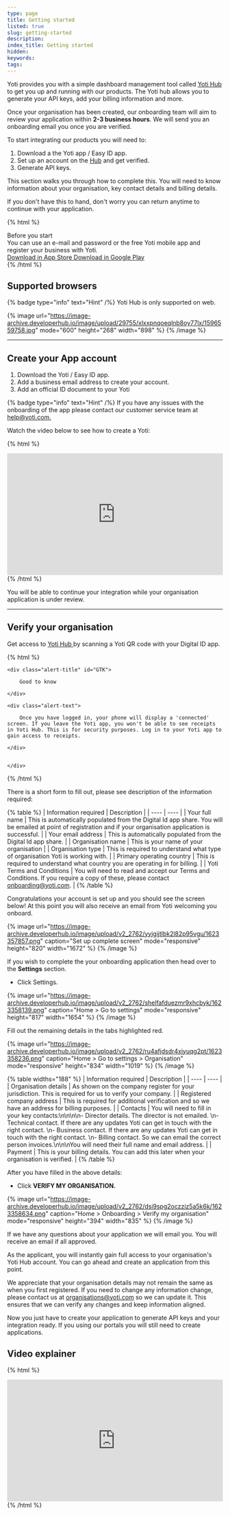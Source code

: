 ```yaml
---
type: page
title: Getting started
listed: true
slug: getting-started
description: 
index_title: Getting started
hidden: 
keywords: 
tags: 
---
```


Yoti provides you with a simple dashboard management  tool called [Yoti Hub ](https://hub.yoti.com/login)to get you up and running with our products. The Yoti hub allows you to generate your API keys, add your billing information and more. 

Once your organisation has been created, our onboarding team will aim to review your application within **2-3 business hours**. We will send you an onboarding email you once you are verified. 

To start integrating our products you will need to:

1. Download a the Yoti app / Easy ID app.
2. Set up an account on the [Hub](https://hub.yoti.com/login-organisations) and get verified.
3. Generate API keys.

This section walks you through how to complete this. You will need to know information about your organisation, key contact details and billing details. 

If you don't have this to hand, don't worry you can return anytime to continue with your application. 

{% html %}
<div class="alert-BYS">
   <div class="alert-title" id="BYS">
      Before you start
   </div>
   <div class="alert-text" >
      You can use an e-mail and password or the free Yoti mobile app and register your business with Yoti.
   </div>
   <div class="alert-links"> 
      <a href="https://apps.apple.com/gb/app/yoti-your-digital-identity/id983980808"> Download in App Store </a>
      <a href="https://play.google.com/store/apps/details?id=com.yoti.mobile.android.live&hl=en_GB"> Download in Google Play </a> 
   </div>
</div>
{% /html %}

## Supported browsers

{% badge type="info" text="Hint" /%} Yoti Hub is only supported on web.

{% image url="https://image-archive.developerhub.io/image/upload/29755/xlxxpnqoeqlnb8oy77lx/1596559758.jpg" mode="600" height="268" width="898" %}
{% /image %}

---

## Create your App account

1. Download the Yoti / Easy ID app.
2. Add a business email address to create your account.
3. Add an official ID document to your Yoti

{% badge type="info" text="Hint" /%} If you have any issues with the onboarding of the app please contact our customer service team at [help@yoti.com.](mailto:help@yoti.com)

Watch the video below to see how to create a Yoti:

{% html %}
<div style="padding:56.25% 0 0 0;position:relative;"><iframe src="https://player.vimeo.com/video/647397490?h=b0dc9f955b&amp;badge=0&amp;autopause=0&amp;player_id=0&amp;app_id=58479&dnt=1" frameborder="0" allow="autoplay; fullscreen; picture-in-picture" allowfullscreen style="position:absolute;top:0;left:0;width:100%;height:100%;" title="Setting up your Yoti digital ID"></iframe></div><script src="https://player.vimeo.com/api/player.js"></script>
{% /html %}

You will be able to continue your integration while your organisation application is under review. 

---

## Verify your organisation

Get access to [Yoti Hub ](https://hub.yoti.com/login)by scanning a Yoti QR code with your Digital ID app.

{% html %}
<div class="alert-GTK">

    <div class="alert-title" id="GTK">

        Good to know

    </div>

    <div class="alert-text">

        Once you have logged in, your phone will display a 'connected' screen. If you leave the Yoti app, you won't be able to see receipts in Yoti Hub. This is for security purposes. Log in to your Yoti app to gain access to receipts.

    </div>


    </div>

</div>
{% /html %}

There is a short form to fill out, please see description of the information required:

{% table %}
| Information required | Description | 
| ---- | ---- | 
| Your full name | This is automatically populated from the Digital Id app share.  You will be emailed at point of registration and if your organisation application is successful. | 
| Your email address | This is automatically populated from the Digital Id app share. | 
| Organisation name | This is your name of your organisation | 
| Organisation type | This is required to understand what type of organisation Yoti is working with. | 
| Primary operating country | This is required to understand what country you are operating in for billing. | 
| Yoti Terms and Conditions | You will need to read and accept our Terms and Conditions. If you require a copy of these, please contact [onboarding@yoti.com](mailto:onboarding@yoti.com). | 
{% /table %}

Congratulations your account is set up and you should see the screen below! At this point you will also receive an email from Yoti welcoming you onboard.

{% image url="https://image-archive.developerhub.io/image/upload/v2_2762/yyjgijtlbk2l82p95vgu/1623357857.png" caption="Set up complete screen" mode="responsive" height="820" width="1672" %}
{% /image %}

If you wish to complete the your onboarding application then head over to the **Settings** section.

- Click Settings.

{% image url="https://image-archive.developerhub.io/image/upload/v2_2762/shelfafduezmr9xhcbyk/1623358139.png" caption="Home &gt; Go to settings" mode="responsive" height="817" width="1654" %}
{% /image %}

Fill out the remaining details in the tabs highlighted red.

{% image url="https://image-archive.developerhub.io/image/upload/v2_2762/ru4afjdsdr4xiyuqg2pt/1623358236.png" caption="Home &gt; Go to settings &gt; Organisation" mode="responsive" height="834" width="1019" %}
{% /image %}

{% table widths="188" %}
| Information required | Description | 
| ---- | ---- | 
| Organisation details | As shown on the company register for your jurisdiction. This is required for us to verify your company. | 
| Registered company address | This is required for additional verification and so we have an address for billing purposes. | 
| Contacts | You will need to fill in your key contacts:\n\n\n\n- Director details. The director is not emailed. \n- Technical contact. If there are any updates Yoti can get in touch with the right contact. \n- Business contact. If there are any updates Yoti can get in touch with the right contact. \n- Billing contact. So we can email the correct person invoices.\n\n\nYou will need their full name and email address. | 
| Payment | This is your billing details. You can add this later when your organisation is verified. | 
{% /table %}

After you have filled in the above details:

- Click **VERIFY MY ORGANISATION.**

{% image url="https://image-archive.developerhub.io/image/upload/v2_2762/dsi9spg2oczziz5a5k6k/1623358634.png" caption="Home &gt; Onboarding &gt; Verify my organisation" mode="responsive" height="394" width="835" %}
{% /image %}

If we have any questions about your application we will email you. You will receive an email if all approved. 

As the applicant, you will instantly gain full access to your organisation's Yoti Hub account. You can go ahead and create an application from this point.

We appreciate that your organisation details may not remain the same as when you first registered. If you need to change any information change, please contact us at [organisations@yoti.com](mailto:organisations@yoti.com) so we can update it. This ensures that we can verify any changes and keep information aligned.

Now you just have to create your application to generate API keys and your integration ready. If you using our portals you will still need to create applications.

## Video explainer

{% html %}
<div style="padding:56.25% 0 0 0;position:relative;"><iframe src="https://player.vimeo.com/video/647419576?h=31563b1366&amp;badge=0&amp;autopause=0&amp;player_id=0&amp;app_id=58479&dnt=1" frameborder="0" allow="autoplay; fullscreen; picture-in-picture" allowfullscreen style="position:absolute;top:0;left:0;width:100%;height:100%;" title="Getting started in the Yoti Business Hub.mp4"></iframe></div><script src="https://player.vimeo.com/api/player.js"></script>
{% /html %}